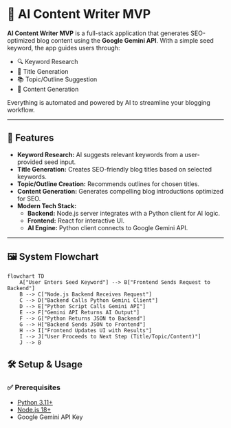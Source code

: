 # 🧠 AI Content Writer MVP

**AI Content Writer MVP** is a full-stack application that generates SEO-optimized blog content using the **Google Gemini API**. With a simple seed keyword, the app guides users through:

- 🔍 Keyword Research  
- 📝 Title Generation  
- 📚 Topic/Outline Suggestion  
- 🧾 Content Generation  

Everything is automated and powered by AI to streamline your blogging workflow.

---

## 🚀 Features

- **Keyword Research:** AI suggests relevant keywords from a user-provided seed input.
- **Title Generation:** Creates SEO-friendly blog titles based on selected keywords.
- **Topic/Outline Creation:** Recommends outlines for chosen titles.
- **Content Generation:** Generates compelling blog introductions optimized for SEO.
- **Modern Tech Stack:** 
  - **Backend:** Node.js server integrates with a Python client for AI logic.
  - **Frontend:** React for interactive UI.
  - **AI Engine:** Python client connects to Google Gemini API.

---


## 🖼️ System Flowchart

```mermaid
flowchart TD
    A["User Enters Seed Keyword"] --> B["Frontend Sends Request to Backend"]
    B --> C["Node.js Backend Receives Request"]
    C --> D["Backend Calls Python Gemini Client"]
    D --> E["Python Script Calls Gemini API"]
    E --> F["Gemini API Returns AI Output"]
    F --> G["Python Returns JSON to Backend"]
    G --> H["Backend Sends JSON to Frontend"]
    H --> I["Frontend Updates UI with Results"]
    I --> J["User Proceeds to Next Step (Title/Topic/Content)"]
    J --> B
```

## 🛠️ Setup & Usage

### ✅ Prerequisites

- [Python 3.11+](https://www.python.org/downloads/)
- [Node.js 18+](https://nodejs.org/)
- Google Gemini API Key
